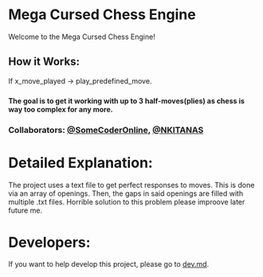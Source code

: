 # Mega Cursed Chess Engine
Welcome to the Mega Cursed Chess Engine!
## How it Works:
If x_move_played -> play_predefined_move.
###
**The goal is to get it working with up to 3 half-moves(plies) as chess is way too complex for any more.**
### Collaborators: [@SomeCoderOnline](github.com/SomeCoderOnline), [@NKITANAS](github.com/NKITANAS)
# Detailed Explanation:
The project uses a text file to get perfect responses to moves. This is done via an array of openings. Then, the gaps in said openings are filled with multiple .txt files. Horrible solution to this problem please improove later future me.
# Developers:
If you want to help develop this project, please go to [dev.md](github.com/SomeCoderOnline/LegendsCursedChessEngine/main/dev.md).
